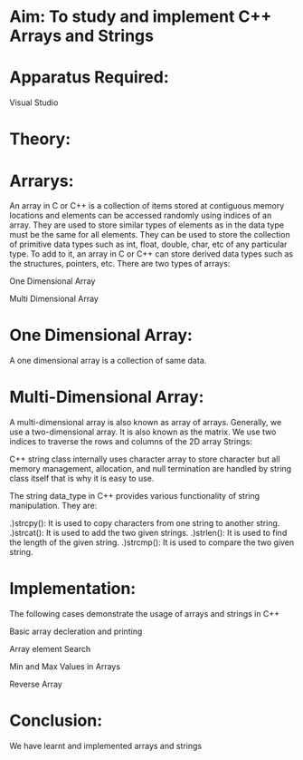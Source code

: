 # Aim: To study and implement C++ Arrays and Strings

# Apparatus Required:
Visual Studio

# Theory:

# Arrarys:

An array in C or C++ is a collection of items stored at contiguous memory locations and elements can be accessed randomly using indices of an array. They are used to store similar types of elements as in the data type must be the same for all elements. They can be used to store the collection of primitive data types such as int, float, double, char, etc of any particular type. To add to it, an array in C or C++ can store derived data types such as the structures, pointers, etc. There are two types of arrays:

One Dimensional Array

Multi Dimensional Array

# One Dimensional Array:

A one dimensional array is a collection of same data.


# Multi-Dimensional Array:

A multi-dimensional array is also known as array of arrays. Generally, we use a two-dimensional array. It is also known as the matrix. We use two indices to traverse the rows and columns of the 2D array
Strings:

C++ string class internally uses character array to store character but all memory management, allocation, and null termination are handled by string class itself that is why it is easy to use.

The string data_type in C++ provides various functionality of string manipulation. They are:

.)strcpy(): It is used to copy characters from one string to another string.
.)strcat(): It is used to add the two given strings.
.)strlen(): It is used to find the length of the given string.
.)strcmp(): It is used to compare the two given string.

# Implementation:

The following cases demonstrate the usage of arrays and strings in C++

Basic array decleration and printing

Array element Search

Min and Max Values in Arrays

Reverse Array

# Conclusion:

We have learnt and implemented arrays and strings 

